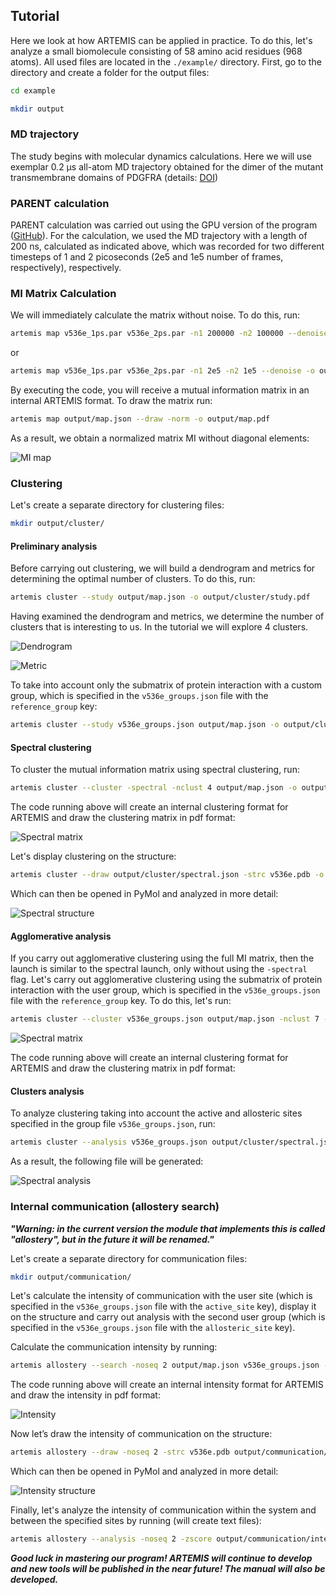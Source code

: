 ## Tutorial

Here we look at how ARTEMIS can be applied in practice. To do this, let's analyze a small biomolecule consisting of 58 amino acid residues (968 atoms). All used files are located in the `./example/` directory. First, go to the directory and create a folder for the output files:

```bash
cd example

mkdir output
```

### MD trajectory

The study begins with molecular dynamics calculations. Here we will use exemplar 0.2 µs all-atom MD trajectory obtained for the dimer of the mutant transmembrane domains of PDGFRA (details: [DOI](https://doi.org/10.1016/j.bbagen.2018.09.011))

### PARENT calculation

PARENT calculation was carried out using the GPU version of the program ([GitHub](https://github.com/markusfleck/PARENT_GPU)). For the calculation, we used the MD trajectory with a length of 200 ns, calculated as indicated above, which was recorded for two different timesteps of 1 and 2 picoseconds (2e5 and 1e5 number of frames, respectively), respectively.

### MI Matrix Calculation

We will immediately calculate the matrix without noise. To do this, run:

```bash
artemis map v536e_1ps.par v536e_2ps.par -n1 200000 -n2 100000 --denoise -o output/map.json
```
or
```bash
artemis map v536e_1ps.par v536e_2ps.par -n1 2e5 -n2 1e5 --denoise -o output/map.json
```

By executing the code, you will receive a mutual information matrix in an internal ARTEMIS format. To draw the matrix run:

```bash
artemis map output/map.json --draw -norm -o output/map.pdf
```

As a result, we obtain a normalized matrix MI without diagonal elements:

![MI map](pics/map.png)

### Clustering

Let's create a separate directory for clustering files:

```bash
mkdir output/cluster/
```

#### Preliminary analysis

Before carrying out clustering, we will build a dendrogram and metrics for determining the optimal number of clusters. To do this, run:

```bash
artemis cluster --study output/map.json -o output/cluster/study.pdf
```

Having examined the dendrogram and metrics, we determine the number of clusters that is interesting to us. In the tutorial we will explore 4 clusters.

![Dendrogram](pics/dendrogram.png)

![Metric](pics/clust_metric.png)

To take into account only the submatrix of protein interaction with a custom group, which is specified in the `v536e_groups.json` file with the `reference_group` key:

```bash
artemis cluster --study v536e_groups.json output/map.json -o output/cluster/study.pdf
```

#### Spectral clustering

To cluster the mutual information matrix using spectral clustering, run:

```bash
artemis cluster --cluster -spectral -nclust 4 output/map.json -o output/cluster/spectral.pdf
```

The code running above will create an internal clustering format for ARTEMIS and draw the clustering matrix in pdf format:

![Spectral matrix](pics/clust_spectral.png)

Let's display clustering on the structure:

```bash
artemis cluster --draw output/cluster/spectral.json -strc v536e.pdb -o output/cluster/spectral.pse
```

Which can then be opened in PyMol and analyzed in more detail:

![Spectral structure](pics/strc_spectral.png)

#### Agglomerative analysis

If you carry out agglomerative clustering using the full MI matrix, then the launch is similar to the spectral launch, only without using the `-spectral` flag. Let's carry out agglomerative clustering using the submatrix of protein interaction with the user group, which is specified in the `v536e_groups.json` file with the `reference_group` key. To do this, let's run:

```bash
artemis cluster --cluster v536e_groups.json output/map.json -nclust 7 -o output/cluster/agglomerative_submatrix.pdf
```

![Spectral matrix](pics/clust_agglomerative.png)

The code running above will create an internal clustering format for ARTEMIS and draw the clustering matrix in pdf format:

#### Clusters analysis

To analyze clustering taking into account the active and allosteric sites specified in the group file `v536e_groups.json`, run:

```bash
artemis cluster --analysis v536e_groups.json output/cluster/spectral.json -o output/cluster/spectral_analysis.pdf
```

As a result, the following file will be generated:

![Spectral analysis](pics/spectral_analysis.png)

### Internal communication (allostery search)

***"Warning: in the current version the module that implements this is called "allostery", but in the future it will be renamed."***

Let's create a separate directory for communication files:

```bash
mkdir output/communication/
```

Let's calculate the intensity of communication with the user site (which is specified in the `v536e_groups.json` file with the `active_site` key), display it on the structure and carry out analysis with the second user group (which is specified in the `v536e_groups.json` file with the `allosteric_site` key).

Calculate the communication intensity by running:

```bash
artemis allostery --search -noseq 2 output/map.json v536e_groups.json -o output/communication/intensity.pdf
```

The code running above will create an internal intensity format for ARTEMIS and draw the intensity in pdf format:

![Intensity](pics/intensity.png)

Now let’s draw the intensity of communication on the structure:

```bash
artemis allostery --draw -noseq 2 -strc v536e.pdb output/communication/intensity.json -o output/communication/intensity.pse
```

Which can then be opened in PyMol and analyzed in more detail:

![Intensity structure](pics/strc_intensity.png)

Finally, let's analyze the intensity of communication within the system and between the specified sites by running (will create text files):

```bash
artemis allostery --analysis -noseq 2 -zscore output/communication/intensity.json -o output/communication/intensity.pdf
```

***Good luck in mastering our program! ARTEMIS will continue to develop and new tools will be published in the near future! The manual will also be developed.***

